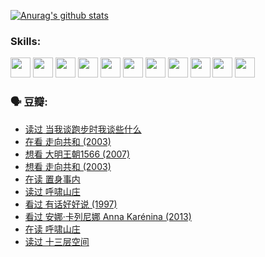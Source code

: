 
[![Anurag's github stats](https://github-readme-stats.vercel.app/api?username=w940853815)](https://github.com/anuraghazra/github-readme-stats)

### Skills:

<code><img height="32" src="https://cdn.jsdelivr.net/npm/simple-icons@v5/icons/python.svg"></code>
<code><img height="32" src="https://cdn.jsdelivr.net/npm/simple-icons@v5/icons/javascript.svg"></code>
<code><img height="32" src="https://cdn.jsdelivr.net/npm/simple-icons@v5/icons/django.svg"></code>
<code><img height="32" src="https://cdn.jsdelivr.net/npm/simple-icons@v5/icons/flask.svg"></code>
<code><img height="32" src="https://cdn.jsdelivr.net/npm/simple-icons@v5/icons/vuetify.svg"></code>
<code><img height="32" src="https://cdn.jsdelivr.net/npm/simple-icons@v5/icons/git.svg"></code>
<code><img height="32" src="https://cdn.jsdelivr.net/npm/simple-icons@v5/icons/docker.svg"></code>
<code><img height="32" src="https://cdn.jsdelivr.net/npm/simple-icons@v5/icons/postgresql.svg"></code>
<code><img height="32" src="https://cdn.jsdelivr.net/npm/simple-icons@v5/icons/elasticsearch.svg"></code>
<code><img height="32" src="https://cdn.jsdelivr.net/npm/simple-icons@v5/icons/macos.svg"></code>
<code><img height="32" src="https://cdn.jsdelivr.net/npm/simple-icons@v5/icons/linux.svg"></code>

### 🗣 豆瓣:

<!-- DOUBAN-ACTIVITIES:START -->
- [读过 当我谈跑步时我谈些什么](https://www.douban.com/people/136069238/status/3715422296/?_i=41558296)
- [在看 走向共和‎ (2003)](https://www.douban.com/people/136069238/status/3711470443/?_i=41558296)
- [想看 大明王朝1566‎ (2007)](https://www.douban.com/people/136069238/status/3710980213/?_i=41558296)
- [想看 走向共和‎ (2003)](https://www.douban.com/people/136069238/status/3710980002/?_i=41558296)
- [在读 置身事内](https://www.douban.com/people/136069238/status/3710472151/?_i=41558296)
- [读过 呼啸山庄](https://www.douban.com/people/136069238/status/3710470617/?_i=41558297)
- [看过 有话好好说‎ (1997)](https://www.douban.com/people/136069238/status/3709833172/?_i=41558297)
- [看过 安娜·卡列尼娜 Anna Karénina‎ (2013)](https://www.douban.com/people/136069238/status/3708942010/?_i=41558297)
- [在读 呼啸山庄](https://www.douban.com/people/136069238/status/3701626992/?_i=41558297)
- [读过 十三层空间](https://www.douban.com/people/136069238/status/3700755247/?_i=41558297)
<!-- DOUBAN-ACTIVITIES:END -->
<!--
**w940853815/w940853815** is a ✨ _special_ ✨ repository because its `README.md` (this file) appears on your GitHub profile.

Here are some ideas to get you started:

- 🔭 I’m currently working on ...
- 🌱 I’m currently learning ...
- 👯 I’m looking to collaborate on ...
- 🤔 I’m looking for help with ...
- 💬 Ask me about ...
- 📫 How to reach me: ...
- 😄 Pronouns: ...
- ⚡ Fun fact: ...
-->
